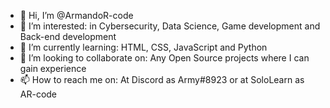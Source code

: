 - 👋 Hi, I’m @ArmandoR-code
- 👀 I’m interested: in Cybersecurity, Data Science, Game development and Back-end development 
- 🌱 I’m currently learning: HTML, CSS, JavaScript and Python
- 💞️ I’m looking to collaborate on: Any Open Source projects where I can gain experience 
- 📫 How to reach me on: At Discord as Army#8923 or at SoloLearn as AR-code

<!---
ArmandoR-code/ArmandoR-code is a ✨ special ✨ repository because its `README.md` (this file) appears on your GitHub profile.
You can click the Preview link to take a look at your changes.
--->
